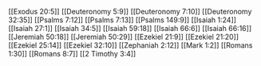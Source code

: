 [[Exodus 20:5]]
[[Deuteronomy 5:9]]
[[Deuteronomy 7:10]]
[[Deuteronomy 32:35]]
[[Psalms 7:12]]
[[Psalms 7:13]]
[[Psalms 149:9]]
[[Isaiah 1:24]]
[[Isaiah 27:1]]
[[Isaiah 34:5]]
[[Isaiah 59:18]]
[[Isaiah 66:6]]
[[Isaiah 66:16]]
[[Jeremiah 50:18]]
[[Jeremiah 50:29]]
[[Ezekiel 21:9]]
[[Ezekiel 21:20]]
[[Ezekiel 25:14]]
[[Ezekiel 32:10]]
[[Zephaniah 2:12]]
[[Mark 1:2]]
[[Romans 1:30]]
[[Romans 8:7]]
[[2 Timothy 3:4]]
